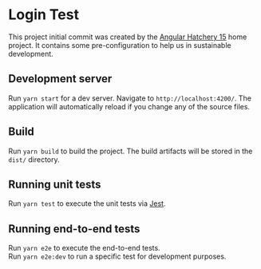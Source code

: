 # Login Test

This project initial commit was created by the [Angular Hatchery 15](https://github.com/ugyanakkor/angular-hatchery-15) home project.
It contains some pre-configuration to help us in sustainable development.

## Development server

Run `yarn start` for a dev server. Navigate to `http://localhost:4200/`. The application will automatically reload if
you change any of the source files.

## Build

Run `yarn build` to build the project. The build artifacts will be stored in the `dist/` directory.

## Running unit tests

Run `yarn test` to execute the unit tests via [Jest](https://jestjs.io/).

## Running end-to-end tests

Run `yarn e2e` to execute the end-to-end tests.\
Run `yarn e2e:dev` to run a specific test for development purposes.
